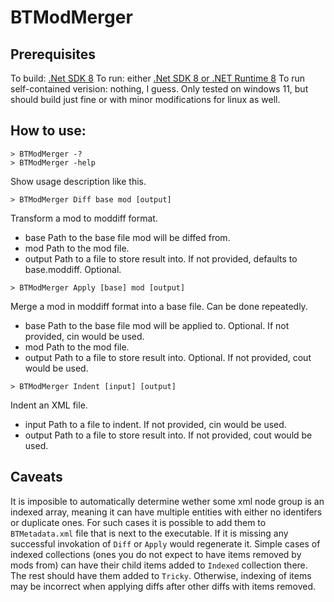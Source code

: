 # BTModMerger

## Prerequisites

To build: [.Net SDK 8](https://dotnet.microsoft.com/en-us/download/dotnet/8.0)
To run: either [.Net SDK 8 or .NET Runtime 8](https://dotnet.microsoft.com/en-us/download/dotnet/8.0)
To run self-contained verision: nothing, I guess.
Only tested on windows 11, but should build just fine or with minor modifications for linux as well.

## How to use:

```
> BTModMerger -?
> BTModMerger -help
```

Show usage description like this.

```
> BTModMerger Diff base mod [output]
```

Transform a mod to moddiff format.

* base     Path to the base file mod will be diffed from.
* mod      Path to the mod file.
* output   Path to a file to store result into. If not provided, defaults to base.moddiff. Optional.

```
> BTModMerger Apply [base] mod [output]
```

Merge a mod in moddiff format into a base file. Can be done repeatedly.

* base     Path to the base file mod will be applied to. Optional. If not provided, cin would be used.
* mod      Path to the mod file.
* output   Path to a file to store result into. Optional. If not provided, cout would be used.

```
> BTModMerger Indent [input] [output]
```

Indent an XML file.

* input    Path to a file to indent. If not provided, cin would be used.
* output   Path to a file to store result into. If not provided, cout would be used.

## Caveats

It is imposible to automatically determine wether some xml node group is an indexed array, meaning it can have multiple entities with either no identifers or duplicate ones. For such cases it is possible to add them to `BTMetadata.xml` file that is next to the executable. If it is missing any successful invokation of `Diff` or `Apply` would regenerate it. Simple cases of indexed collections (ones you do not expect to have items removed by mods from) can have their child items added to `Indexed` collection there. The rest should have them added to `Tricky`. Otherwise, indexing of items may be incorrect when applying diffs after other diffs with items removed.
